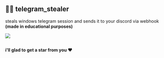 ## 🥷🏻 telegram_stealer
steals windows telegram session and sends it to your discord via webhook **(made in educational purposes)**

![](https://i.imgur.com/OgE32sK.png)

##
**i'll glad to get a star from you ❤️**
